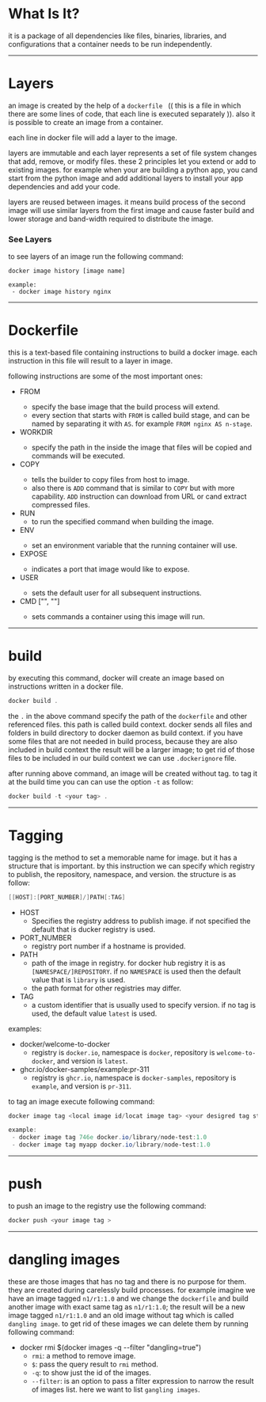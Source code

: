 # What Is It?

it is a package of all dependencies like files, binaries, libraries, and configurations that a container needs to be run independently.



***

# Layers

an image is created by the help of a `dockerfile ` (( this is a file in which there are some lines of code, that each line is executed separately  )). also it is possible to create an image from a container.

each line in docker file will add a layer to the image.

layers are immutable and each layer represents a set of file system changes that add, remove, or modify files. these 2 principles let you extend or add to existing images. for example when your are building a python app, you cand start from the python image and add additional layers to install your app dependencies  and add your code.

layers are reused between images. it means build process of the second image will use similar layers from the first image and cause faster build and lower storage and band-width required to distribute the image.



### See Layers

to see layers of an image run the following command:

```
docker image history [image name]

example:
 - docker image history nginx
```



***

# Dockerfile

this is a text-based file containing instructions to build a docker image. each instruction in this file will result to a layer in image.



following instructions are some of the most important ones:

- FROM <base-image>
  - specify the base image that the build process will extend.
  - every section that starts with `FROM` is called build stage, and can be named by separating it with `AS`. for example `FROM nginx AS n-stage`. 
- WORKDIR <path>
  - specify the path in the inside the image that files will be copied and commands will be executed.
- COPY <host-path> <image-path>
  - tells the builder to copy files from host to image.
  - also there is `ADD` command that is similar to `COPY` but with more capability. `ADD` instruction can download from URL or cand extract compressed files.
- RUN <command>
  - to run the specified command when building the image. 
- ENV <name> <value>
  - set an environment variable that the running container will use. 
- EXPOSE <port number>
  - indicates a port that image would like to expose.
- USER <user or uid>
  - sets the default user for all subsequent instructions. 
- CMD ["<command>", "<arg1>"]
  - sets commands a container using this image will run.



***

# build

by executing this command, docker will create an image based on instructions written in a docker file.

```powershell
docker build .
```

 

the `.` in the above command specify the path of the `dockerfile` and other referenced files. this path is called build context. docker sends all files and folders in build directory to docker daemon as build context. if you have some files that are not needed in build process, because they are also included in build context the result will be a larger image; to get rid of those files to be included in our build context we can use `.dockerignore` file. 

after running above command, an image will be created without tag. to tag it at the build time you can can use the option `-t` as follow:

```powershell
docker build -t <your tag> .
```

  

***

#  Tagging

tagging is the method to set a memorable name for image. but it has a structure that is important. by this instruction we can specify which registry to publish, the repository, namespace, and version. the structure is as follow:

```powershell
[[HOST]:[PORT_NUMBER]/]PATH[:TAG]
```

 

- HOST
  - Specifies the registry address to publish image. if not specified the default that is ducker registry is used.
- PORT_NUMBER
  - registry port number if a hostname is provided.
- PATH
  - path of the image in registry. for docker hub registry it is as `[NAMESPACE/]REPOSITORY`. if no `NAMESPACE` is used then the default value that is `library` is used.
  - the path format for other registries may differ.
- TAG
  - a custom identifier that is usually used to specify version. if no tag is used, the default value `latest` is used.



examples:

- docker/welcome-to-docker
  - registry is `docker.io`, namespace is `docker`, repository is `welcome-to-docker`, and version is `latest`.
- ghcr.io/docker-samples/example:pr-311
  - registry is `ghcr.io`, namespace is `docker-samples`, repository is `example`, and version is `pr-311`.



to tag an image execute following command:

```powershell
docker image tag <local image id/locat image tag> <your desigred tag structure>

example:
 - docker image tag 746e docker.io/library/node-test:1.0
 - docker image tag myapp docker.io/library/node-test:1.0
```



***

# push

to push an image to the registry use the following command:

```powershell
docker push <your image tag	>
```

 

***

# dangling images

these are those images that has no tag and there is no purpose for them. they are created during carelessly build processes. for example imagine we have an image tagged `n1/r1:1.0` and we change the `dockerfile` and build another image with exact same tag as `n1/r1:1.0`; the result will be a new image tagged `n1/r1:1.0` and an old image without tag which is called `dangling image`. to get rid of these images we can delete them by running following command:

- docker rmi $(docker images -q --filter "dangling=true")
  -  `rmi`: a method to remove image.
  - `$`: pass the query result to `rmi` method.
  - `-q`: to show just the id of the images.
  - `--filter`: is an option to pass a filter expression to narrow the result of images list. here we want to list `gangling images`.   
